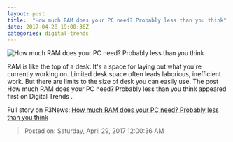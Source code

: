 ```yaml
---
layout: post
title:  "How much RAM does your PC need? Probably less than you think"
date: 2017-04-28 19:00:36Z
categories: digital-trends
---
```


![How much RAM does your PC need? Probably less than you think](http://icdn3.digitaltrends.com/image/corsair-email-image-1200x630-c.jpg)

RAM is like the top of a desk. It's a space for laying out what you're currently working on. Limited desk space often leads laborious, inefficient work. But there are limits to the size of desk you can easily use. The post How much RAM does your PC need? Probably less than you think appeared first on Digital Trends .


Full story on F3News: [How much RAM does your PC need? Probably less than you think](http://www.f3nws.com/n/egcyDE)

> Posted on: Saturday, April 29, 2017 12:00:36 AM
